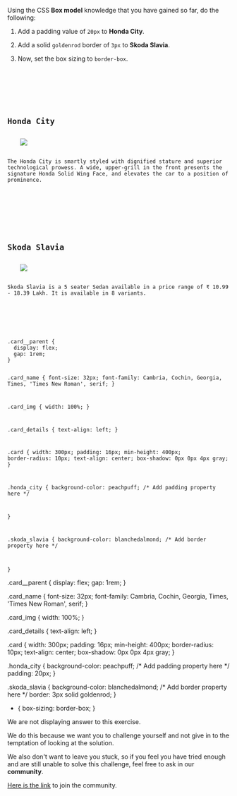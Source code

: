 Using the CSS **Box model** knowledge that you have
gained so far, do the following:

1. Add a padding value of `20px` to **Honda City**.

2. Add a solid `goldenrod` border of `3px` to **Skoda Slavia**.

3. Now, set the box sizing to `border-box`.

<codeblock language="css" type="exercise" testMode="fixedInput" showSolution="false">
<code>
<panel language="html">
<div class="card__parent">
  <div class="card honda_city">
    <h2 class="card_name">Honda City</h2>
    <img class="card_img" src="https://carsguide-res.cloudinary.com/image/upload/f_auto,fl_lossy,q_auto,t_default/v1/editorial/vhs/Honda-City.png" />
    <p class="card_details">The Honda City is smartly styled with dignified stature and superior technological prowess. A wide, upper-grill in the front presents the signature Honda Solid Wing Face, and elevates the car to a position of prominence.</p>
  </div>

  <div class="card skoda_slavia">
    <h2 class="card_name">Skoda Slavia</h2>
    <img class="card_img" src="https://kunskoda.com/assets/front/images/slavia/1.png" />
    <p class="card_details">Skoda Slavia is a 5 seater Sedan available in a price range of ₹ 10.99 - 18.39 Lakh. It is available in 8 variants.</p>
  </div>
</div>
</panel>
<panel language="css">
.card__parent {
  display: flex;
  gap: 1rem;
}

.card_name {
  font-size: 32px;
  font-family: Cambria, Cochin, Georgia, Times, 'Times New Roman', serif;
}

.card_img {
  width: 100%;
}

.card_details {
  text-align: left;
}

.card {
  width: 300px;
  padding: 16px;
  min-height: 400px;
  border-radius: 10px;
  text-align: center;
  box-shadow: 0px 0px 4px gray;
}

.honda_city {
  background-color: peachpuff;
  /* Add padding property here */

}

.skoda_slavia {
  background-color: blanchedalmond;
  /* Add border property here */

}
</panel>
</code>

<solution>
.card__parent {
  display: flex;
  gap: 1rem;
}

.card_name {
  font-size: 32px;
  font-family: Cambria, Cochin, Georgia, Times, 'Times New Roman', serif;
}

.card_img {
  width: 100%;
}

.card_details {
  text-align: left;
}

.card {
  width: 300px;
  padding: 16px;
  min-height: 400px;
  border-radius: 10px;
  text-align: center;
  box-shadow: 0px 0px 4px gray;
}

.honda_city {
  background-color: peachpuff;
  /* Add padding property here */
  padding: 20px;
}

.skoda_slavia {
  background-color: blanchedalmond;
  /* Add border property here */
  border: 3px solid goldenrod;
}

* {
  box-sizing: border-box;
}
</solution>
</codeblock>

We are not displaying answer to this exercise.

We do this because we want you to challenge yourself
and
not give in to the temptation of looking at the solution.

We also don't want to leave you stuck, so if you feel
you have tried enough and are still unable to solve
this challenge, feel free to ask in our **community**.

[Here is the link](https://bigbinaryacademy.slack.com/join/shared_invite/zt-23dvxwolx-U9LYYbv4ycmODEA1cbNFgA#/shared-invite/email) to join the community.
